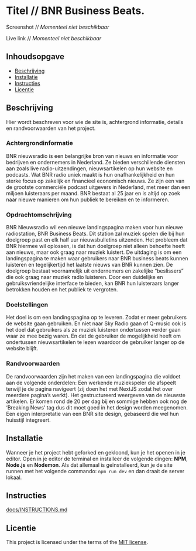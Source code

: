 # Titel // BNR Business Beats.

Screenshot // *Momenteel niet beschikbaar*

Live link // *Momenteel niet beschikbaar*

## Inhoudsopgave
  * [Beschrijving](#beschrijving)
  * [Installatie](#installatie)
  * [Instructies](#instructies)
  * [Licentie](#licentie)

## Beschrijving
Hier wordt beschreven voor wie de site is, achtergrond informatie, details en randvoorwaarden van het project.

### Achtergrondinformatie
BNR nieuwsradio is een belangrijke bron van nieuws en informatie voor bedrijven en ondernemers in Nederland. Ze bieden verschillende diensten aan 
zoals live radio-uitzendingen, nieuwsartikelen op hun website en podcasts. Wat BNR radio uniek maakt is hun onafhankelijkheid en hun sterke focus 
op zakelijk en financieel economisch nieuws. Ze zijn een van de grootste commerciële podcast uitgevers in Nederland, met meer dan een miljoen 
luisteraars per maand. BNR bestaat al 25 jaar en is altijd op zoek naar nieuwe manieren om hun publiek te bereiken en te informeren.

### Opdrachtomschrijving
BNR Nieuwsradio wil een nieuwe landingspagina maken voor hun nieuwe radiostation, BNR Business Beats. Dit station zal muziek spelen die bij hun 
doelgroep past en elk half uur nieuwsbulletins uitzenden. Het probleem dat BNR hiermee wil oplossen, is dat hun doelgroep niet alleen behoefte 
heeft aan nieuws, maar ook graag naar muziek luistert. De uitdaging is om een landingspagina te maken waar gebruikers naar BNR business beats 
kunnen luisteren en tegelijkertijd het laatste nieuws van BNR kunnen zien. 
De doelgroep bestaat voornamelijk uit ondernemers en zakelijke “beslissers” die ook graag naar muziek radio luisteren. Door een duidelijke 
en gebruiksvriendelijke interface te bieden, kan BNR hun luisteraars langer betrokken houden en het publiek te vergroten. 

### Doelstellingen
Het doel is om een landingspagina op te leveren. Zodat er meer gebruikers de website gaan gebruiken. En niet naar Sky Radio gaan of Q-music ook 
is het doel dat gebruikers als ze muziek luisteren ondertussen verder gaan waar ze mee bezig waren. En dat de gebruiker de mogelijkheid heeft 
om ondertussen nieuwsartikelen te lezen waardoor de gebruiker langer op de website blijft.

### Randvoorwaarden
De randvoorwaarden zijn het maken van een landingspagina die voldoet aan de volgende onderdelen:
Een werkende muziekspeler die afspeelt terwijl je de pagina navigeert (zij doen het met NextJS zodat het over meerdere pagina’s werkt).
Het gestructureerd weergeven van de nieuwste artikelen. Er komen rond de 20 per dag bij en sommige hebben ook nog de ‘Breaking News’ tag dus dit 
moet goed in het design worden meegenomen.
Een eigen interpretatie van een BNR site design, gebaseerd die wel hun huisstijl integreert.

## Installatie
Wanneer je het project hebt geforked en gekloond, kun je het openen in je editor. Open in je editor de terminal en installeer de volgende dingen: **NPM**, **Node.js** en **Nodemon**. Als dat allemaal is geïnstalleerd, kun je de site runnen met het volgende commando: `npm run dev` en dan draait de server lokaal.

## Instructies
[docs/INSTRUCTIONS.md](docs/INSTRUCTIONS.md)

## Licentie
This project is licensed under the terms of the [MIT license](./LICENSE).
